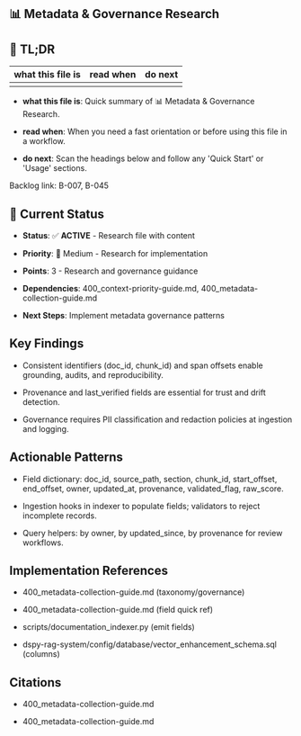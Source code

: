 <!-- CONTEXT_REFERENCE: 400_context-priority-guide.md -->
<!-- MODULE_REFERENCE: 400_metadata-collection-guide.md -->
<!-- MODULE_REFERENCE: 400_metadata-collection-guide.md -->
<!-- MEMORY_CONTEXT: MEDIUM - Metadata research and governance patterns -->

## 📊 Metadata & Governance Research

<a id="tldr"></a>

## 🔎 TL;DR

| what this file is | read when | do next |
|---|---|---|
|  |  |  |

- **what this file is**: Quick summary of 📊 Metadata & Governance Research.

- **read when**: When you need a fast orientation or before using this file in a workflow.

- **do next**: Scan the headings below and follow any 'Quick Start' or 'Usage' sections.


Backlog link: B-007, B-045


## 🎯 **Current Status**

- **Status**: ✅ **ACTIVE** - Research file with content

- **Priority**: 🔧 Medium - Research for implementation

- **Points**: 3 - Research and governance guidance

- **Dependencies**: 400_context-priority-guide.md, 400_metadata-collection-guide.md

- **Next Steps**: Implement metadata governance patterns



## Key Findings

- Consistent identifiers (doc_id, chunk_id) and span offsets enable grounding, audits, and reproducibility.

- Provenance and last_verified fields are essential for trust and drift detection.

- Governance requires PII classification and redaction policies at ingestion and logging.



## Actionable Patterns

- Field dictionary: doc_id, source_path, section, chunk_id, start_offset, end_offset, owner, updated_at, provenance, validated_flag, raw_score.

- Ingestion hooks in indexer to populate fields; validators to reject incomplete records.

- Query helpers: by owner, by updated_since, by provenance for review workflows.



## Implementation References

- 400_metadata-collection-guide.md (taxonomy/governance)

- 400_metadata-collection-guide.md (field quick ref)

- scripts/documentation_indexer.py (emit fields)

- dspy-rag-system/config/database/vector_enhancement_schema.sql (columns)



## Citations

- 400_metadata-collection-guide.md

- 400_metadata-collection-guide.md
